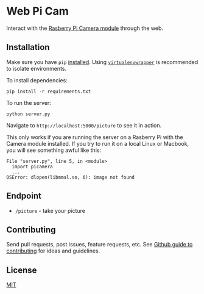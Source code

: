 # Web Pi Cam
Interact with the [Rasberry Pi Camera module](https://www.raspberrypi.org/products/camera-module/) through the web.

## Installation
Make sure you have `pip` [installed](https://pip.pypa.io/en/stable/installing/). Using [`virtualenvwrapper`](https://virtualenvwrapper.readthedocs.org/en/latest/) is recommended to isolate environments.

To install dependencies:

`pip install -r requirements.txt`

To run the server:

`python server.py`

Navigate to `http://localhost:5000/picture` to see it in action.

This only works if you are running the server on a Rasberry Pi with the Camera module installed. If you try to run it on a local Linux or Macbook, you will see something awful like this:

```
File "server.py", line 5, in <module>
  import picamera
  ...
OSError: dlopen(libmmal.so, 6): image not found
```

## Endpoint
* `/picture` - take your picture

## Contributing
Send pull requests, post issues, feature requests, etc. See [Github guide to contributing](https://guides.github.com/activities/contributing-to-open-source/) for ideas and guidelines.

## License
[MIT](https://opensource.org/licenses/MIT)
